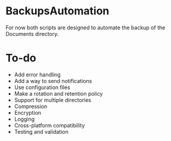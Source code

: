 # BackupsAutomation

For now both scripts are designed to automate the backup of the Documents directory.

# To-do
- Add error handling
- Add a way to send notifications
- Use configuration files
- Make a rotation and retention policy
- Support for multiple directories
- Compression
- Encryption
- Logging
- Cross-platform compatibility
- Testing and validation
